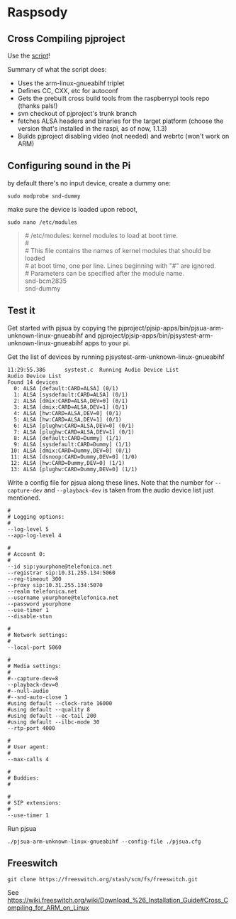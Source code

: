 # Raspsody

## Cross Compiling pjproject

Use the [script](./cross-build-pjproject.sh)!

Summary of what the script does:
* Uses the arm-linux-gnueabihf triplet
* Defines CC, CXX, etc for autoconf
* Gets the prebuilt cross build tools from the raspberrypi tools repo (thanks pals!)
* svn checkout of pjproject's trunk branch
* fetches ALSA headers and binaries for the target platform (choose the version that's installed in the raspi, as of now, 1.1.3)
* Builds pjproject disabling video (not needed) and webrtc (won't work on ARM)

## Configuring sound in the Pi

by default there's no input device, create a dummy one:

`sudo modprobe snd-dummy`

make sure the device is loaded upon reboot,

`sudo nano /etc/modules`

>\# /etc/modules: kernel modules to load at boot time.  
 \#  
 \# This file contains the names of kernel modules that should be loaded  
 \# at boot time, one per line. Lines beginning with "#" are ignored.  
 \# Parameters can be specified after the module name.  
  snd-bcm2835  
  snd-dummy

## Test it
Get started with pjsua by copying the pjproject/pjsip-apps/bin/pjsua-arm-unknown-linux-gnueabihf and pjproject/pjsip-apps/bin/pjsystest-arm-unknown-linux-gnueabihf apps to your pi.

Get the list of devices by running pjsystest-arm-unknown-linux-gnueabihf
```
11:29:55.386      systest.c  Running Audio Device List  
Audio Device List  
Found 14 devices  
  0: ALSA [default:CARD=ALSA] (0/1)  
  1: ALSA [sysdefault:CARD=ALSA] (0/1)  
  2: ALSA [dmix:CARD=ALSA,DEV=0] (0/1)  
  3: ALSA [dmix:CARD=ALSA,DEV=1] (0/1)  
  4: ALSA [hw:CARD=ALSA,DEV=0] (0/1)  
  5: ALSA [hw:CARD=ALSA,DEV=1] (0/1)  
  6: ALSA [plughw:CARD=ALSA,DEV=0] (0/1)  
  7: ALSA [plughw:CARD=ALSA,DEV=1] (0/1)  
  8: ALSA [default:CARD=Dummy] (1/1)  
  9: ALSA [sysdefault:CARD=Dummy] (1/1)  
 10: ALSA [dmix:CARD=Dummy,DEV=0] (0/1)  
 11: ALSA [dsnoop:CARD=Dummy,DEV=0] (1/0)  
 12: ALSA [hw:CARD=Dummy,DEV=0] (1/1)  
 13: ALSA [plughw:CARD=Dummy,DEV=0] (1/1)  
```

Write a config file for pjsua along these lines. Note that the number for `--capture-dev` and `--playback-dev` is taken from the audio device list just mentioned.

```
#
# Logging options:
#
--log-level 5
--app-log-level 4

#
# Account 0:
#
--id sip:yourphone@telefonica.net
--registrar sip:10.31.255.134:5060
--reg-timeout 300
--proxy sip:10.31.255.134:5070
--realm telefonica.net
--username yourphone@telefonica.net
--password yourphone
--use-timer 1
--disable-stun

#
# Network settings:
#
--local-port 5060

#
# Media settings:
#
#--capture-dev=8
--playback-dev=0
#--null-audio
#--snd-auto-close 1
#using default --clock-rate 16000
#using default --quality 8
#using default --ec-tail 200
#using default --ilbc-mode 30
--rtp-port 4000

#
# User agent:
#
--max-calls 4

#
# Buddies:
#

#
# SIP extensions:
#
--use-timer 1

```
Run pjsua
```
./pjsua-arm-unknown-linux-gnueabihf --config-file ./pjsua.cfg
```


## Freeswitch
```
git clone https://freeswitch.org/stash/scm/fs/freeswitch.git
```

See
https://wiki.freeswitch.org/wiki/Download_%26_Installation_Guide#Cross_Compiling_for_ARM_on_Linux
